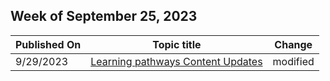 <!-- This file is generated automatically each week. Changes made to this file will be overwritten.-->



## Week of September 25, 2023


| Published On |Topic title | Change |
|------|------------|--------|
| 9/29/2023 | [Learning pathways Content Updates](/Office365/CustomLearning/custom_contentupdates) | modified |
